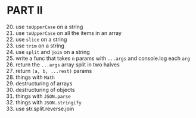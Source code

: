 # PART II

20. use `toUpperCase` on a string
21. use `toUpperCase` on all the items in an array
22. use `slice` on a string
23. use `trim` on a string
24. use `split` and `join` on a string
25. write a func that takes `n` params with `...args` and console.log each `arg`
26. return the `...args` array split in two halves
27. return `(a, b, ...rest)` params
28. things with `Math`
29. destructuring of arrays
30. destructuring of objects
31. things with `JSON.parse`
32. things with `JSON.stringify`
33. use str.split.reverse.join
